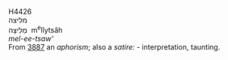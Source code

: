 <body>
  <p>H4426<br>  מליצה  <br> מְלִיצָּה  ‎  m<sup>e</sup>lı̂ytsâh  <br><i>mel-ee-tsaw‘ </i><br>From <a href="h3887.htm">3887</a>  an <i>aphorism</i>; also a <i>satire: - </i>interpretation, taunting.<br></p>
 </body>